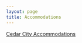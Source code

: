 ```yaml
---
layout: page
title: Accommodations
---
```

<a class="btn btn-primary btn-lg" href="http://scenicsouthernutah.com/cedar-city/">
  Cedar City Accommodations
</a>
